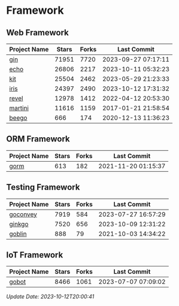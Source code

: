 # Framework

## Web Framework
| Project Name | Stars | Forks | Last Commit |
| ------------ | ----- | ----- | ----------- |
| [gin](https://github.com/gin-gonic/gin) | 71951 | 7720 | 2023-09-27 07:17:11 |
| [echo](https://github.com/labstack/echo) | 26806 | 2217 | 2023-10-11 05:32:23 |
| [kit](https://github.com/go-kit/kit) | 25504 | 2462 | 2023-05-29 21:23:33 |
| [iris](https://github.com/kataras/iris) | 24397 | 2490 | 2023-10-12 17:31:32 |
| [revel](https://github.com/revel/revel) | 12978 | 1412 | 2022-04-12 20:53:30 |
| [martini](https://github.com/go-martini/martini) | 11616 | 1159 | 2017-01-21 21:58:54 |
| [beego](https://github.com/astaxie/beego) | 666 | 174 | 2020-12-13 11:36:23 |

## ORM Framework
| Project Name | Stars | Forks | Last Commit |
| ------------ | ----- | ----- | ----------- |
| [gorm](https://github.com/jinzhu/gorm) | 613 | 182 | 2021-11-20 01:15:37 |

## Testing Framework
| Project Name | Stars | Forks | Last Commit |
| ------------ | ----- | ----- | ----------- |
| [goconvey](https://github.com/smartystreets/goconvey) | 7919 | 584 | 2023-07-27 16:57:29 |
| [ginkgo](https://github.com/onsi/ginkgo) | 7520 | 656 | 2023-10-09 12:31:22 |
| [goblin](https://github.com/franela/goblin) | 888 | 79 | 2021-10-03 14:34:22 |

## IoT Framework
| Project Name | Stars | Forks | Last Commit |
| ------------ | ----- | ----- | ----------- |
| [gobot](https://github.com/hybridgroup/gobot) | 8466 | 1061 | 2023-07-07 07:09:02 |

*Update Date: 2023-10-12T20:00:41*